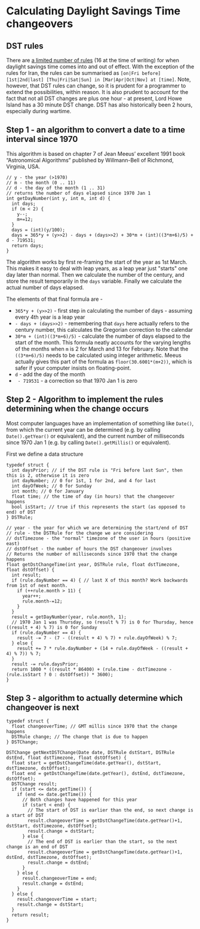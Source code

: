 # Calculating Daylight Savings Time changeovers

## DST rules

There are [a limited number of rules](https://en.wikipedia.org/wiki/Daylight_saving_time_by_country) (16 at the time of writing) for when daylight savings
time comes into and out of effect. With the exception of the rules for Iran, the rules can be summarised as `[on|Fri before] [1st|2nd|last] [Thu|Fri|Sat|Sun]
in [Mar|Apr|Oct|Nov] at [time]`. Note, however, that DST rules can change, so it is prudent for a programmer to extend the possibilities, within reason. It
is also prudent to account for the fact that not all DST changes are plus one hour - at present, Lord Howe Island has a 30 minute DST change. DST has also
historically been 2 hours, especially during wartime.

## Step 1 - an algorithm to convert a date to a time interval since 1970

This algorithm is based on chapter 7 of Jean Meeus’ excellent 1991 book “Astronomical Algorithms” published by Willmann-Bell of Richmond, Virginia, USA.

```
// y - the year (>1970)
// m - the month (0 .. 11)
// d - the day of the month (1 .. 31)
// returns the number of days elapsed since 1970 Jan 1
int getDayNumber(int y, int m, int d) {
  int days;
  if (m < 2) {
    y--;
    m+=12;
  }
  days = (int)(y/100);
  days = 365*y + (y>>2) - days + (days>>2) + 30*m + (int)((3*m+6)/5) + d - 719531;
  return days;
}
```
The algorithm works by first re-framing the start of the year as 1st March. This makes it easy to deal with leap years, as a leap year just "starts" one day
later than normal. Then we calculate the number of the century, and store the result temporarily in the `days` variable. Finally we calculate the actual number of
days elapsed.

The elements of that final formula are -
- `365*y + (y>>2)` - first step in calculating the number of days - assuming every 4th year is a leap year
- `- days + (days>>2)` - remembering that `days` here actually refers to the century number, this calculates the Gregorian correction to the calendar
- `30*m + (int)((3*m+6)/5)` - calculate the number of days elapsed to the start of the month. This formula neatly accounts for the varying lengths of
the months when `m` is 2 for March and 13 for February. Note that the `((3*m+6)/5)` needs to be calculated using integer arithmetic. Meeus actually gives
this part of the formula as `floor(30.6001*(m+2))`, which is safer if your computer insists on floating-point.
- `d` - add the day of the month
- ` - 719531` - a correction so that 1970 Jan 1 is zero

## Step 2 - Algorithm to implement the rules determining when the change occurs

Most computer languages have an implementation of something like `Date()`, from which the current year can be determined (e.g. by calling `Date().getYear()` or
equivalent), and the current number of milliseconds since 1970 Jan 1 (e.g. by calling `Date().getMillis()` or equivalent).

First we define a data structure
```
typedef struct {
  int daysPrior; // if the DST rule is "Fri before last Sun", then this is 2, otherwise it is zero
  int dayNumber; // 0 for 1st, 1 for 2nd, and 4 for last
  int dayOfWeek; // 0 for Sunday
  int month; // 0 for January
  float time; // the time of day (in hours) that the changeover happens
  bool isStart; // true if this represents the start (as opposed to end) of DST
} DSTRule;
```


```
// year - the year for which we are determining the start/end of DST
// rule - the DSTRule for the change we are considering
// dstTimezone - the "normal" timezone of the user in hours (positive east)
// dstOffset - the number of hours the DST changeover involves
// Returns the number of milliseconds since 1970 that the change happens
float getDstChangeTime(int year, DSTRule rule, float dstTimezone, float dstOffset) {
  int result;
  if (rule.dayNumber == 4) { // last X of this month? Work backwards from 1st of next month.
    if (++rule.month > 11) {
      year++;
      rule.month-=12;
    }
  }
  result = getDayNumber(year, rule.month, 1);
  // 1970 Jan 1 was Thursday, so (result % 7) is 0 for Thursday, hence ((result + 4) % 7) is 0 for Sunday
  if (rule.dayNumber == 4) {
    result -= 7 - (7 - ((result + 4) % 7) + rule.dayOfWeek) % 7;
  } else {
    result += 7 * rule.dayNumber + (14 + rule.dayOfWeek - ((result + 4) % 7)) % 7;
  }
  result -= rule.daysPrior;
  return 1000 * ((result * 86400) + (rule.time - dstTimezone - (rule.isStart ? 0 : dstOffset)) * 3600);
}
```

## Step 3 - algorithm to actually determine which changeover is next

```
typedef struct {
  float changeoverTime; // GMT millis since 1970 that the change happens
  DSTRule change; // The change that is due to happen
} DSTChange;

DSTChange getNextDSTChange(Date date, DSTRule dstStart, DSTRule dstEnd, float dstTimezone, float dstOffset) {
  float start = getDstChangeTime(date.getYear(), dstStart, dstTimezone, dstOffset);
  float end = getDstChangeTime(date.getYear(), dstEnd, dstTimezone, dstOffset);
  DSTChange result;
  if (start <= date.getTime()) {
    if (end <= date.getTime()) {
      // Both changes have happened for this year
      if (start < end) {
        // The start of DST is earlier than the end, so next change is a start of DST
        result.changeoverTime = getDstChangeTime(date.getYear()+1, dstStart, dstTimezone, dstOffset);
        result.change = dstStart;
      } else {
        // The end of DST is earlier than the start, so the next change is an end of DST
        result.changeoverTime = getDstChangeTime(date.getYear()+1, dstEnd, dstTimezone, dstOffset);
        result.change = dstEnd;
      }
    } else {
      result.changeoverTime = end;
      result.change = dstEnd;
    }
  } else {
    result.changeoverTime = start;
    result.change = dstStart;
  }
  return result;
}
```

